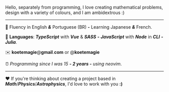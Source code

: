 Hello, separately from programming, I love creating mathematical problems, design with a variety of colours, and I am ambidextrous :)

___

📖 Fluency in English ***&*** Portuguese (BR) **-** Learning Japanese ***&*** French.

💙 **Languages**: ***TypeScript*** with ***Vue*** & ***SASS*** **-** ***JavaScript*** with ***Node*** in ***CLI*** **-** ***Julia***.

✉️ **koetemagie**@**gmail**.**com** or @**koetemagie**

⏰ *Programming since I was 15 **- 2 years -** using neovim*.

___

❤️ If you're thinking about creating a project based in ***Math***/***Physics***/***Astrophysics***, I'd love to work with you **:)**

<!-- C++, C, Python-->
